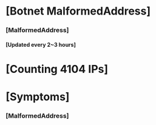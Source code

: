 # [Botnet MalformedAddress]
### [MalformedAddress]
#### [Updated every 2~3 hours]

# [Counting 4104 IPs]

# [Symptoms] 
###   [MalformedAddress]
